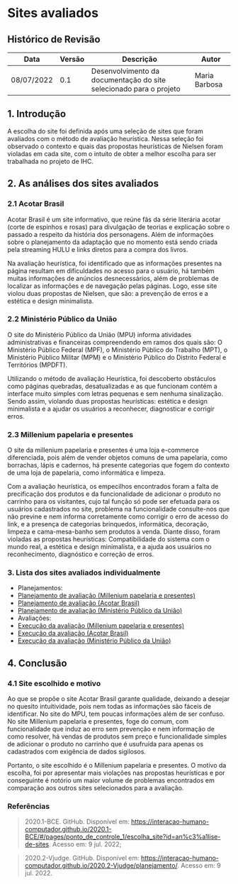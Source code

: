 # Sites avaliados

## Histórico de Revisão
| Data       | Versão | Descrição  | Autor     |
| ---------- | ------ | ---------- | --------- |
| 08/07/2022 | 0.1    | Desenvolvimento da documentação do site selecionado para o projeto | Maria Barbosa |

## 1. Introdução
A escolha do site foi definida após uma seleção de sites que foram avaliados com o método de avaliação heurística. Nessa seleção foi observado o contexto e quais das propostas heurísticas de Nielsen foram violadas em cada site, com o intuito de obter a melhor escolha para ser trabalhada no projeto de IHC. 

## 2. As análises dos sites avaliados 

### 2.1 Acotar Brasil

Acotar Brasil é um site informativo, que reúne fãs da série literária acotar (corte de espinhos e rosas) para divulgação de teorias e explicação sobre o passado a respeito da história dos personagens. Além de informações sobre o planejamento da adaptação que no momento está sendo criada pela streaming HULU e links diretos para a compra dos livros.

Na avaliação heurística, foi identificado que as informações presentes na página resultam em dificuldades no acesso para o usuário, há também muitas informações de anúncios desnecessários, além de problemas de localizar as informações e de navegação pelas páginas. Logo, esse site violou duas propostas de Nielsen, que são: a prevenção de erros e a estética e design minimalista. 

### 2.2  Ministério Público da União

O site do Ministério Público da União (MPU) informa atividades administrativas e financeiras compreendendo em ramos dos quais são: O Ministério Público Federal (MPF), o Ministério Público do Trabalho (MPT), o Ministério Público Militar (MPM) e o Ministério Público do Distrito Federal e Territórios (MPDFT).

Utilizando o método de avaliação Heurística, foi descoberto obstáculos como páginas quebradas, desatualizadas e as que funcionam contém a interface muito simples com letras pequenas e sem nenhuma sinalização. Sendo assim, violando duas propostas heurísticas: estética e design minimalista e a ajudar os usuários a reconhecer, diagnosticar e corrigir erros.  

### 2.3 Millenium papelaria e presentes

O site da millenium papelaria e presentes é uma loja e-commerce diferenciada, pois além de vender objetos comuns de uma papelaria, como borrachas, lápis e cadernos, há presente categorias que fogem do contexto de uma loja de papelaria, como informática e limpeza.
 
Com a avaliação heurística, os empecilhos encontrados foram a falta de precificação dos produtos e da funcionalidade de adicionar o produto no carrinho para os visitantes, cujo tal função só pode ser efetuada para os usuários cadastrados no site, problema na funcionalidade consulte-nos que não previne e nem informa corretamente como corrigir o erro de acesso do link, e a presença de categorias brinquedos, informática, decoração, limpeza e cama-mesa-banho sem produtos à venda. Diante disso, foram violadas as propostas heurísticas: Compatibilidade do sistema com o mundo real, a estética e design minimalista, e a ajuda aos usuários no reconhecimento, diagnóstico e correção de erros.

### 3. Lista dos sites avaliados individualmente
- Planejamentos:
- [Planejamento de avaliação (Millenium papelaria e presentes)](https://drive.google.com/file/d/1tE_1C41LWJJJgd2hmMojthyK11ZQZfW6/view?usp=sharing)
- [Planejamento de avaliação (Acotar Brasil)](https://drive.google.com/file/d/117qa5OC6w6dnHJaWZ6IxjbuWveMSvCp9/view?usp=sharing)  
- [Planejamento de avaliação (Ministério Público da União)](https://drive.google.com/file/d/1-pux6wwpEBDuPMRSMl4ZTySj7SK0w_sl/view?usp=sharing)
- Avaliações:
- [Execução da avaliação (Millenium papelaria e presentes)](https://drive.google.com/file/d/1AklC6fGaDgkAENBAZ5LfeUz__IdHloA1/view?usp=sharing)
- [Execução da avaliação (Acotar Brasil)](https://drive.google.com/file/d/1ktXZXmUu2jqC-AEgwXw8Sae2rqwlOmrE/view?usp=sharing)  
- [Execução da avaliação (Ministério Público da União)](https://drive.google.com/file/d/1BIJrNHNBIG2641TElJlrBCqUfh2zB045/view?usp=sharing)

## 4. Conclusão

### 4.1 Site escolhido e motivo
Ao que se propõe o site Acotar Brasil garante qualidade, deixando a desejar no quesito intuitividade, pois nem todas as informações são fáceis de identificar. No site do MPU, tem poucas informações além de ser confuso. No site Millenium papelaria e presentes, foge do comum, com funcionalidade que induz ao erro sem prevenção e nem informação de como resolver, há vendas de produtos sem preço e funcionalidade simples de adicionar o produto no carrinho que é usufruída para apenas os cadastrados com exigência de dados sigilosos.

Portanto, o site escolhido é o Millenium papelaria e presentes. O motivo da escolha, foi por apresentar mais violações nas propostas heurísticas e por conseguinte é notório um maior volume de problemas encontrados em comparação aos outros sites selecionados para a avaliação. 

### Referências

> 2020.1-BCE. GitHub. Disponível em: https://interacao-humano-computador.github.io/2020.1-BCE/#/pages/ponto_de_controle_1/escolha_site?id=an%c3%a1lise-de-sites. Acesso em: 9 jul. 2022;

> 2020.2-Vjudge. GitHub. Disponível em: https://interacao-humano-computador.github.io/2020.2-Vjudge/planejamento/. Acesso em: 9 jul. 2022.



